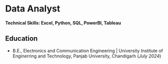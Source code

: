 # Data Analyst

#### Technical Skills: Excel, Python, SQL, PowerBI, Tableau 

## Education
- B.E., Electronics and Communication Engineering | University Institute of Enginerring and Technology, Panjab University, Chandigarh (_July 2024_)
